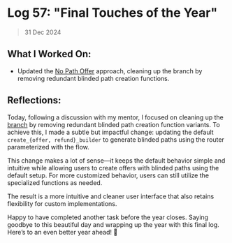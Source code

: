 # Log 57: "Final Touches of the Year"

> 31 Dec 2024

## What I Worked On:

- Updated the
  [No Path Offer](https://github.com/shaavan/rust-lightning/commits/blinded_api-9)
  approach, cleaning up the branch by removing redundant blinded path creation
  functions.

## Reflections:

Today, following a discussion with my mentor, I focused on cleaning up the
[branch](https://github.com/shaavan/rust-lightning/commits/blinded_api-9) by
removing redundant blinded path creation function variants. To achieve this, I
made a subtle but impactful change: updating the default
`create_{offer, refund}_builder` to generate blinded paths using the router
parameterized with the flow.

This change makes a lot of sense—it keeps the default behavior simple and
intuitive while allowing users to create offers with blinded paths using the
default setup. For more customized behavior, users can still utilize the
specialized functions as needed.

The result is a more intuitive and cleaner user interface that also retains
flexibility for custom implementations.

Happy to have completed another task before the year closes. Saying goodbye to
this beautiful day and wrapping up the year with this final log. Here’s to an
even better year ahead! 🎉
